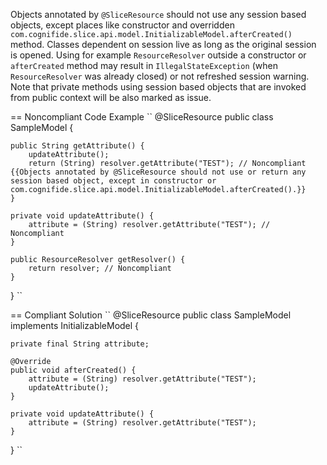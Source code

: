 Objects annotated by ``@SliceResource`` should not use any session based objects, except places like constructor and overridden ``com.cognifide.slice.api.model.InitializableModel.afterCreated()`` method.
Classes dependent on session live as long as the original session is opened. Using for example ``ResourceResolver`` outside a constructor or ``afterCreated`` method may result in ``IllegalStateException`` (when ``ResourceResolver`` was already closed) or not refreshed session warning.
Note that private methods using session based objects that are invoked from public context will be also marked as issue.

== Noncompliant Code Example
``
@SliceResource
public class SampleModel {

	public String getAttribute() {
		updateAttribute();
		return (String) resolver.getAttribute("TEST"); // Noncompliant {{Objects annotated by @SliceResource should not use or return any session based object, except in constructor or com.cognifide.slice.api.model.InitializableModel.afterCreated().}}
	}

	private void updateAttribute() {
		attribute = (String) resolver.getAttribute("TEST"); // Noncompliant
	}

	public ResourceResolver getResolver() {
		return resolver; // Noncompliant
	}
}
``

== Compliant Solution
``
@SliceResource
public class SampleModel implements InitializableModel {

	private final String attribute;

	@Override
	public void afterCreated() {
		attribute = (String) resolver.getAttribute("TEST");
		updateAttribute();
	}

	private void updateAttribute() {
		attribute = (String) resolver.getAttribute("TEST");
	}

}
``